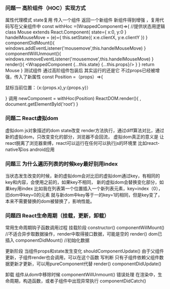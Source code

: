 ### 问题一 高阶组件（HOC）实现方式 
属性代理模式  state复用 传入一个组件 返回一个新组件 新组件得到增强 ，复用代码写在父亲组件中
const withHoc =(WrappedComponent)=>{
    //提供状态用逻辑
    class Mouse extends React.Component{
        state={
            x:0,
            y:0
        }
        handelMouseMove = (e)={
          this.setState({
              x:e.clientX,
              y:e.clientY
          })
        }
        componentDidMount(){
            windows.addEventListener('mousemove',this.handelMouseMove)
        }
        componentWillUnmount(){
            windows.removeEventListener('mousemove',this.handelMouseMove)
        }
        render(){
            <WrappedComponent {...this.state} {...this.props}/>
        }
    }
    return Mouse
}
测试组件  通过高阶组件包装后 其实运行的还是它 不过props已经被增强，传入了新属性
const Position =（props）=>{
    <p>
     鼠标当前位置：（x:{props.x},y:{props.y}）
    </p>
}
调用
newComponent = withHoc(Position)
ReactDOM.render(){
    <newComponent name='wanglihang'>,
    document.getElementById('root')
}

### 问题二 React虚拟dom

虚拟dom js对象描述的dom
state改变 render方法执行，通过diff算法对比，通过新的虚拟dom，只改变变化的部分，浏览器不会回流，
虚拟dom真正的意义是 让react脱离了浏览器束缚，react可以运行在任何可以执行js的环境里 比如react-native写ios android应用

### 问题三 为什么遍历列表的时候key最好别用index
当状态发生改变的时候，新的虚拟dom会对比旧的虚拟dom通过key，有相同的key和内容，会使用之前的，如果key不相同，
新的虚拟dom会替换变化部分，如果key用index 比如我在列表第一个位置插入一个新列表元素，key=index（0），
旧dom中key=0的元素 就与新dom中key等于一的key=1的相同，但是key变了，本来不需要替换的dom被替换了，影响性能。

### 问题四 React生命周期（挂载，更新，卸载）
常用生命周期钩子函数调用过程
挂载阶段 
constructor()
componentWillMount() //不适合异步取数据操作，render中取得接口数据，可能是空的
render()  dom已插入
componentDidMount() //初始化数据

更新阶段 当组件props和state发生变化
 shouldComponentUpdate() 由于父组件更新，子组件render也会调用，可以在这个函数
 写判断 只有子组件依赖父组件数据更新才更新，可以用pureComponent代替
 render()
 componentDidUpdate() 

卸载 组件从dom中移除时候
componentWillUnmount()
错误处理
在渲染中，生命周期，构造函数，或者子组件中出现异常执行
componentDidCatch()

